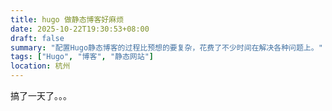 ```yaml
---
title: hugo 做静态博客好麻烦
date: 2025-10-22T19:30:53+08:00
draft: false
summary: "配置Hugo静态博客的过程比预想的要复杂，花费了不少时间在解决各种问题上。"
tags: ["Hugo", "博客", "静态网站"]
location: 杭州
---
```


搞了一天了。。。
